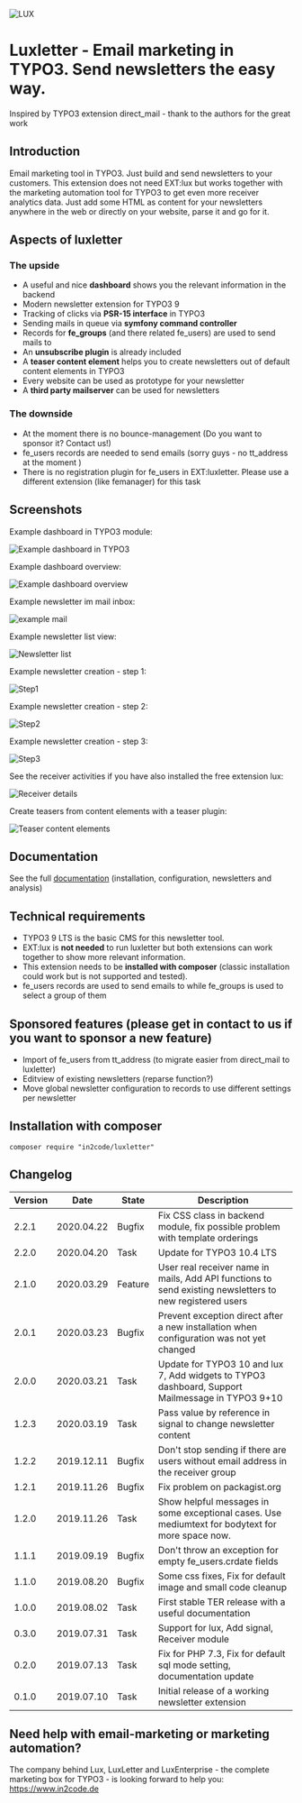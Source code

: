 ![LUX](Resources/Public/Icons/lux.svg "LUX")

# Luxletter - Email marketing in TYPO3. Send newsletters the easy way.

Inspired by TYPO3 extension direct_mail - thank to the authors for the great work


## Introduction

Email marketing tool in TYPO3. Just build and send newsletters to your customers.
This extension does not need EXT:lux but works together with the marketing automation tool for TYPO3 to get even more
receiver analytics data.
Just add some HTML as content for your newsletters anywhere in the web or directly on your website, parse it and go for
it.


## Aspects of luxletter

### The upside

* A useful and nice **dashboard** shows you the relevant information in the backend
* Modern newsletter extension for TYPO3 9
* Tracking of clicks via **PSR-15 interface** in TYPO3
* Sending mails in queue via **symfony command controller**
* Records for **fe_groups** (and there related fe_users) are used to send mails to
* An **unsubscribe plugin** is already included
* A **teaser content element** helps you to create newsletters out of default content elements in TYPO3
* Every website can be used as prototype for your newsletter
* A **third party mailserver** can be used for newsletters

### The downside

* At the moment there is no bounce-management (Do you want to sponsor it? Contact us!)
* fe_users records are needed to send emails (sorry guys - no tt_address at the moment  )
* There is no registration plugin for fe_users in EXT:luxletter. Please use a different extension (like femanager) for this task


## Screenshots

Example dashboard in TYPO3 module:

![Example dashboard in TYPO3](Documentation/Images/documentation_typo3moduledashboard.png "Dashboard TYPO3")

Example dashboard overview:

![Example dashboard overview](Documentation/Images/documentation_dashboard.png "Dashboard")

Example newsletter im mail inbox:

![example mail](Documentation/Images/documentation_mail_newsletter.png "Example newsletter in mail inbox")

Example newsletter list view:

![Newsletter list](Documentation/Images/documentation_newsletterlist.png "Newsletter list")

Example newsletter creation - step 1:

![Step1](Documentation/Images/documentation_newnewsletter_step1.png "Creation: Step 1")

Example newsletter creation - step 2:

![Step2](Documentation/Images/documentation_newnewsletter_step2.png "Creation: Step 2")

Example newsletter creation - step 3:

![Step3](Documentation/Images/documentation_newnewsletter_step3.png "Creation: Step 3")

See the receiver activities if you have also installed the free extension lux:

![Receiver details](Documentation/Images/documentation_receiver_detail.png "Receiver details with free extension lux")

Create teasers from content elements with a teaser plugin:

![Teaser content elements](Documentation/Images/documentation_content_teaser.png "Create teasers")


## Documentation

See the full [documentation](Documentation/Index.md) (installation, configuration, newsletters and analysis)


## Technical requirements

* TYPO3 9 LTS is the basic CMS for this newsletter tool.
* EXT:lux is **not needed** to run luxletter but both extensions can work together to show more relevant information.
* This extension needs to be **installed with composer** (classic installation could work but is not supported and tested).
* fe_users records are used to send emails to while fe_groups is used to select a group of them


## Sponsored features (please get in contact to us if you want to sponsor a new feature)

* Import of fe_users from tt_address (to migrate easier from direct_mail to luxletter)
* Editview of existing newsletters (reparse function?)
* Move global newsletter configuration to records to use different settings per newsletter


## Installation with composer

```
composer require "in2code/luxletter"
```

## Changelog

| Version    | Date        | State      | Description                                                                                          |
| ---------- | ----------- | ---------- | ---------------------------------------------------------------------------------------------------- |
| 2.2.1      | 2020.04.22  | Bugfix     | Fix CSS class in backend module, fix possible problem with template orderings                        |
| 2.2.0      | 2020.04.20  | Task       | Update for TYPO3 10.4 LTS                                                                            |
| 2.1.0      | 2020.03.29  | Feature    | User real receiver name in mails, Add API functions to send existing newsletters to new registered users |
| 2.0.1      | 2020.03.23  | Bugfix     | Prevent exception direct after a new installation when configuration was not yet changed             |
| 2.0.0      | 2020.03.21  | Task       | Update for TYPO3 10 and lux 7, Add widgets to TYPO3 dashboard, Support Mailmessage in TYPO3 9+10     |
| 1.2.3      | 2020.03.19  | Task       | Pass value by reference in signal to change newsletter content                                       |
| 1.2.2      | 2019.12.11  | Bugfix     | Don't stop sending if there are users without email address in the receiver group                    |
| 1.2.1      | 2019.11.26  | Bugfix     | Fix problem on packagist.org                                                                         |
| 1.2.0      | 2019.11.26  | Task       | Show helpful messages in some exceptional cases. Use mediumtext for bodytext for more space now.     |
| 1.1.1      | 2019.09.19  | Bugfix     | Don't throw an exception for empty fe_users.crdate fields                                            |
| 1.1.0      | 2019.08.20  | Bugfix     | Some css fixes, Fix for default image and small code cleanup                                         |
| 1.0.0      | 2019.08.02  | Task       | First stable TER release with a useful documentation                                                 |
| 0.3.0      | 2019.07.31  | Task       | Support for lux, Add signal, Receiver module                                                         |
| 0.2.0      | 2019.07.13  | Task       | Fix for PHP 7.3, Fix for default sql mode setting, documentation update                              |
| 0.1.0      | 2019.07.10  | Task       | Initial release of a working newsletter extension                                                    |



## Need help with email-marketing or marketing automation?

The company behind Lux, LuxLetter and LuxEnterprise - the complete marketing box for TYPO3 - is looking 
forward to help you: https://www.in2code.de
